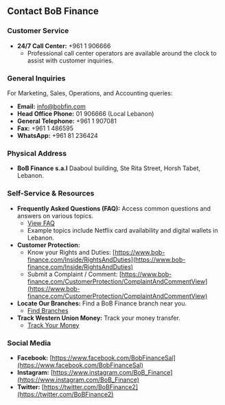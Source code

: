 ## Contact BoB Finance

### Customer Service

*   **24/7 Call Center:** +961 1 906666
    *   Professional call center operators are available around the clock to assist with customer inquiries.

### General Inquiries

For Marketing, Sales, Operations, and Accounting queries:

*   **Email:** info@bobfin.com
*   **Head Office Phone:** 01 906666 (Local Lebanon)
*   **General Telephone:** +961 1 907081
*   **Fax:** +961 1 486595
*   **WhatsApp:** +961 81 236424

### Physical Address

*   **BoB Finance s.a.l**
    Daaboul building, Ste Rita Street,
    Horsh Tabet, Lebanon.

### Self-Service & Resources

*   **Frequently Asked Questions (FAQ):** Access common questions and answers on various topics.
    *   [View FAQ](https://www.bob-finance.com/Inside/FAQ)
    *   Example topics include Netflix card availability and digital wallets in Lebanon.
*   **Customer Protection:**
    *   Know your Rights and Duties: [https://www.bob-finance.com/Inside/RightsAndDuties](https://www.bob-finance.com/Inside/RightsAndDuties)
    *   Submit a Complaint / Comment: [https://www.bob-finance.com/CustomerProtection/ComplaintAndCommentView](https://www.bob-finance.com/CustomerProtection/ComplaintAndCommentView)
*   **Locate Our Branches:** Find a BoB Finance branch near you.
    *   [Find Branches](https://www.bob-finance.com/Inside/Subagents)
*   **Track Western Union Money:** Track your money transfer.
    *   [Track Your Money](http://www.wu.com/LB/en/track-transfer.html)

### Social Media

*   **Facebook:** [https://www.facebook.com/BobFinanceSal](https://www.facebook.com/BobFinanceSal)
*   **Instagram:** [https://www.instagram.com/BoB_Finance](https://www.instagram.com/BoB_Finance)
*   **Twitter:** [https://twitter.com/BoBFinance2](https://twitter.com/BoBFinance2)